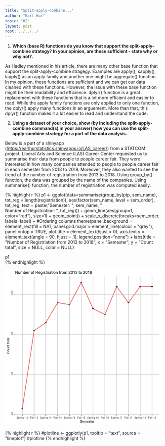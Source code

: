 ```yaml
---
title: "Split-apply-combine..."
author: "Earl Hur"
topic: "02"
layout: post
root: ../../../
---
```




1. **Which (base R) functions do you know that support the split-apply-combine strategy? In your opinion, are these sufficient - state why or why not?**. 

As Hadley mentioned in his article, there are many other base function that support the split-apply-combine stragegy. Examples are apply(), sapply(), lapply() as an apply family and another one might be aggregate() function. In my opinion, these functions are sufficient and we can get our data cleaned with these functions. However, the issue with these base function might be their readability and efficience. dplyr() function is a great replacement with these functions that is a lot more efficient and easier to read. While the apply family functions are only applied to only one function, the dplyr() apply many functions in an arguement. More than that, this dplyr() function makes it a lot easier to read and understand the code.

2. **Using a dataset of your choice, show (by including the split-apply-combine command(s) in your answer) how you can use the split-apply-combine strategy for a part of the data analysis.**.

Below is a part of a shinyapp (https://earlhurstatistics.shinyapps.io/LAS_career/) from a STATCOM project. Liberal Arts and Science (LAS) Career Center requested us to summarise their data from people to people career fair. They were interested in how many companies attended to people to people career fair in each semester from 2013 to 2018. Moreover, they also wanted to see the trend of the number of registriation from 2013 to 2018. Using group_by() function, the data was grouped by the name of the companies. Using summarise() function, the number of registriation was computed easily.


{% highlight r %}
p1 <- ggplot(data=summarise(group_by(ptp, sem_name), tot_reg = length(registriation)), 
                 aes(factor(sem_name, level = sem_order), 
                     tot_reg, text = paste("Semester: ", sem_name, "<br>Number of Registriation: ", tot_reg))) + 
      geom_line(aes(group=1, color="red"), size=1) + 
      geom_point() +
      scale_x_discrete(breaks=sem_order,
                       labels=label) + #Ordering columns
      theme(panel.background = element_rect(fill = NA), 
            panel.grid.major = element_line(colour = "grey"), 
            panel.ontop = TRUE, 
            plot.title = element_text(hjust = 0),
            axis.text.y = element_text(angle = 90, hjust = .1), legend.position="none") + 
      labs(title = "Number of Registriation from 2013 to 2018", x = "Semester", y = "Count total", size = NULL, color = NULL)
 
p1   
{% endhighlight %}

![center](../figure/02/EarlHur/unnamed-chunk-2-1.png)

{% highlight r %}
#plotline <- ggplotly(p1, tooltip = "text", source = "lineplot")
#plotline
{% endhighlight %}
